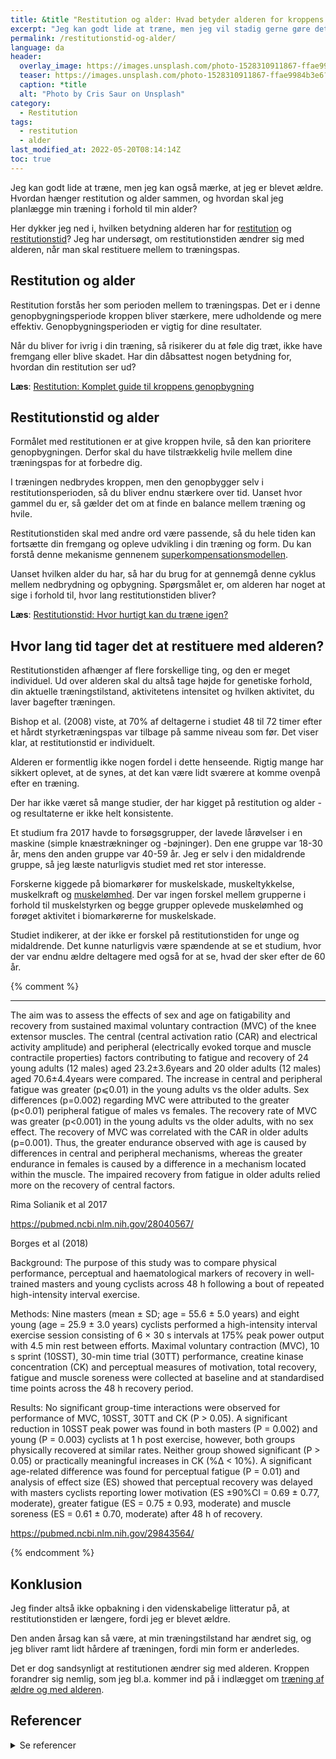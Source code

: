 ```yaml
---
title: &title "Restitution og alder: Hvad betyder alderen for kroppens genopbygning?"
excerpt: "Jeg kan godt lide at træne, men jeg vil stadig gerne gøre det så effektivt som muligt, så jeg også tager højde for restitutionstiden. Hvis jeg gerne vil bygge kroppen op, skal jeg finde en balance mellem træningen og restitution. Defor tænker jeg over, hvordan jeg planlægger min træning i forhold til min alder."
permalink: /restitutionstid-og-alder/
language: da
header:
  overlay_image: https://images.unsplash.com/photo-1528310911867-ffae9984b3e6?ixlib=rb-1.2.1&ixid=MnwxMjA3fDB8MHxwaG90by1wYWdlfHx8fGVufDB8fHx8&auto=format&fit=crop&w=1900&q=5
  teaser: https://images.unsplash.com/photo-1528310911867-ffae9984b3e6?ixlib=rb-1.2.1&ixid=MnwxMjA3fDB8MHxwaG90by1wYWdlfHx8fGVufDB8fHx8&auto=format&fit=crop&w=400&q=5
  caption: *title
  alt: "Photo by Cris Saur on Unsplash"
category:
  - Restitution
tags:
  - restitution
  - alder
last_modified_at: 2022-05-20T08:14:14Z
toc: true
---
```


Jeg kan godt lide at træne, men jeg kan også mærke, at jeg er blevet ældre. Hvordan hænger restitution og alder sammen, og hvordan skal jeg planlægge min træning i forhold til min alder?

Her dykker jeg ned i, hvilken betydning alderen har for [restitution](/restitution) og [restitutionstid](/restitutionstid/)? Jeg har undersøgt, om restitutionstiden ændrer sig med alderen, når man skal restituere mellem to træningspas.

## Restitution og alder

Restitution forstås her som perioden mellem to træningspas. Det er i denne genopbygningsperiode kroppen bliver stærkere, mere udholdende og mere effektiv. Genopbygningsperioden er vigtig for dine resultater.

Når du bliver for ivrig i din træning, så risikerer du at føle dig træt, ikke have fremgang eller blive skadet. Har din dåbsattest nogen betydning for, hvordan din restitution ser ud?

**Læs**: [Restitution: Komplet guide til kroppens genopbygning](/restitution/)

## Restitutionstid og alder

Formålet med restitutionen er at give kroppen hvile, så den kan prioritere genopbygningen. Derfor skal du have tilstrækkelig hvile mellem dine træningspas for at forbedre dig.

I træningen nedbrydes kroppen, men den genopbygger selv i restitutionsperioden, så du bliver endnu stærkere over tid. Uanset hvor gammel du er, så gælder det om at finde en balance mellem træning og hvile.

Restitutionstiden skal med andre ord være passende, så du hele tiden kan fortsætte din fremgang og opleve udvikling i din træning og form. Du kan forstå denne mekanisme gennenem [superkompensationsmodellen](/superkompensation/).

Uanset hvilken alder du har, så har du brug for at gennemgå denne cyklus mellem nedbrydning og opbygning. Spørgsmålet er, om alderen har noget at sige i forhold til, hvor lang restitutionstiden bliver?

**Læs**: [Restitutionstid: Hvor hurtigt kan du træne igen?](/restitutionstid/)

## Hvor lang tid tager det at restituere med alderen?

Restitutionstiden afhænger af flere forskellige ting, og den er meget individuel. Ud over alderen skal du altså tage højde for genetiske forhold, din aktuelle træningstilstand, aktivitetens intensitet og hvilken aktivitet, du laver bagefter træningen.

Bishop et al. (2008) viste, at 70% af deltagerne i studiet 48 til 72 timer efter et hårdt styrketræningspas var tilbage på samme niveau som før. Det viser klar, at restitutionstid er individuelt.

Alderen er formentlig ikke nogen fordel i dette henseende. Rigtig mange har sikkert oplevet, at de synes, at det kan være lidt sværere at komme ovenpå efter en træning.

Der har ikke været så mange studier, der har kigget på restitution og alder - og resultaterne er ikke helt konsistente.

Et studium fra 2017 havde to forsøgsgrupper, der lavede lårøvelser i en maskine (simple knæstrækninger og -bøjninger). Den ene gruppe var 18-30 år, mens den anden gruppe var 40-59 år. Jeg er selv i den midaldrende gruppe, så jeg læste naturligvis studiet med ret stor interesse.

Forskerne kiggede på biomarkører for muskelskade, muskeltykkelse, muskelkraft og [muskelømhed](/omme-muskler-efter-traening/). Der var ingen forskel mellem grupperne i forhold til muskelstyrken og begge grupper oplevede muskelømhed og forøget aktivitet i biomarkørerne for muskelskade.

Studiet indikerer, at der ikke er forskel på restitutionstiden for unge og midaldrende. Det kunne naturligvis være spændende at se et studium, hvor der var endnu ældre deltagere med også for at se, hvad der sker efter de 60 år.

{% comment %}
***

The aim was to assess the effects of sex and age on fatigability and recovery from sustained maximal voluntary contraction (MVC) of the knee extensor muscles. The central (central activation ratio (CAR) and electrical activity amplitude) and peripheral (electrically evoked torque and muscle contractile properties) factors contributing to fatigue and recovery of 24 young adults (12 males) aged 23.2±3.6years and 20 older adults (12 males) aged 70.6±4.4years were compared. The increase in central and peripheral fatigue was greater (p⩽0.01) in the young adults vs the older adults. Sex differences (p=0.002) regarding MVC were attributed to the greater (p<0.01) peripheral fatigue of males vs females. The recovery rate of MVC was greater (p<0.001) in the young adults vs the older adults, with no sex effect. The recovery of MVC was correlated with the CAR in older adults (p=0.001). Thus, the greater endurance observed with age is caused by differences in central and peripheral mechanisms, whereas the greater endurance in females is caused by a difference in a mechanism located within the muscle. The impaired recovery from fatigue in older adults relied more on the recovery of central factors.

Rima Solianik et al 2017

https://pubmed.ncbi.nlm.nih.gov/28040567/


Borges et al (2018)

Background: The purpose of this study was to compare physical performance, perceptual and haematological markers of recovery in well-trained masters and young cyclists across 48 h following a bout of repeated high-intensity interval exercise.

Methods: Nine masters (mean ± SD; age = 55.6 ± 5.0 years) and eight young (age = 25.9 ± 3.0 years) cyclists performed a high-intensity interval exercise session consisting of 6 × 30 s intervals at 175% peak power output with 4.5 min rest between efforts. Maximal voluntary contraction (MVC), 10 s sprint (10SST), 30-min time trial (30TT) performance, creatine kinase concentration (CK) and perceptual measures of motivation, total recovery, fatigue and muscle soreness were collected at baseline and at standardised time points across the 48 h recovery period.

Results: No significant group-time interactions were observed for performance of MVC, 10SST, 30TT and CK (P > 0.05). A significant reduction in 10SST peak power was found in both masters (P = 0.002) and young (P = 0.003) cyclists at 1 h post exercise, however, both groups physically recovered at similar rates. Neither group showed significant (P > 0.05) or practically meaningful increases in CK (%∆ < 10%). A significant age-related difference was found for perceptual fatigue (P = 0.01) and analysis of effect size (ES) showed that perceptual recovery was delayed with masters cyclists reporting lower motivation (ES ±90%CI = 0.69 ± 0.77, moderate), greater fatigue (ES = 0.75 ± 0.93, moderate) and muscle soreness (ES = 0.61 ± 0.70, moderate) after 48 h of recovery.

https://pubmed.ncbi.nlm.nih.gov/29843564/

{% endcomment %}

## Konklusion

Jeg finder altså ikke opbakning i den videnskabelige litteratur på, at restitutionstiden er længere, fordi jeg er blevet ældre.

Den anden årsag kan så være, at min træningstilstand har ændret sig, og jeg bliver ramt lidt hårdere af træningen, fordi min form er anderledes.

Det er dog sandsynligt at restitutionen ændrer sig med alderen. Kroppen forandrer sig nemlig, som jeg bl.a. kommer ind på i indlægget om [træning af ældre og med alderen](/traening-aeldre/).

## Referencer

<details markdown="1">
  <summary>Se referencer</summary>

- Fell, James, og Dafydd Williams. 2008. “The Effect of Aging on Skeletal-Muscle Recovery from Exercise: Possible Implications for Aging Athletes”. Journal of aging and physical activity 16 (februar): 97–115. <https://doi.org/10.1123/japa.16.1.97>.

</details>
